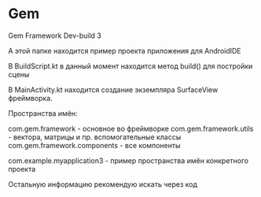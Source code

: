 # Gem
Gem Framework Dev-build 3

А этой папке находится пример проекта приложения для AndroidIDE

В BuildScript.kt в данный момент находится метод build() для постройки сцены

В MainActivity.kt находится создание экземпляра SurfaceView фреймворка.

Пространства имён:

com.gem.framework - основное во фреймворке
com.gem.framework.utils - вектора, матрицы и пр. вспомогательные классы
com.gem.framework.components - все компоненты

com.example.myapplication3 - пример пространства имён конкретного проекта

Остальную информацию рекомендую искать через код